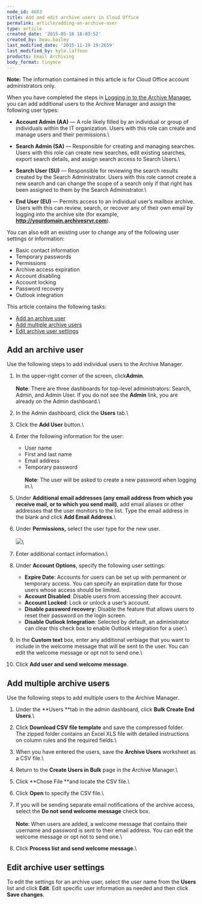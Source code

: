 ```yaml
---
node_id: 4683
title: Add and edit archive users in Cloud Office
permalink: article/adding-an-archive-user
type: article
created_date: '2015-05-18 18:03:52'
created_by: beau.bailey
last_modified_date: '2015-11-19 19:2659'
last_modified_by: kyle.laffoon
products: Email Archiving
body_format: tinymce
---
```


**Note:** The information contained in this article is for Cloud Office
account administrators only.

When you have completed the steps in [Logging in to the Archive
Manager](https://rackspace.com/knowledge_center/article/logging-in-to-archive-manager),
you can add additional users to the Archive Manager and assign the
following user types:

-   **Account Admin (AA)** &mdash; A role likely filled by an individual or
    group of individuals within the IT organization. Users with this
    role can create and manage users and their permissions.\
      
-   **Search Admin (SA)** &mdash; Responsible for creating and managing
    searches. Users with this role can create new searches, edit
    existing searches, export search details, and assign search access
    to Search Users.\
      
-   **Search User (SU)** &mdash; Responsible for reviewing the search results
    created by the Search Administrator. Users with this role cannot
    create a new search and can change the scope of a search only if
    that right has been assigned to them by the Search Administrator.\
      
-   **End User (EU)** &mdash; Permits access to an individual user&rsquo;s mailbox
    archive. Users with this can review, search, or recover any of their
    own email by logging into the archive site (for example,
    **http://yourdomain.archivesrvr.com**).

You can also edit an existing user to change any of the following user
settings or information:

-   Basic contact information
-   Temporary passwords
-   Permissions
-   Archive access expiration
-   Account disabling
-   Account locking
-   Password recovery
-   Outlook integration

This article contains the following tasks:

-   [Add an archive user](#addOneuser)
-   [Add multiple archive users](#addMultipleusers)
-   [Edit archive user settings](#editUsersettings)

Add an archive user
-------------------

Use the following steps to add individual users to the Archive Manager.

1.  In the upper-right corner of the screen, click**Admin**.\
     \
     **Note**: There are three dashboards for top-level
    administrators: Search, Admin, and Admin User. If you do not see
    the **Admin** link, you are already on the Admin dashboard.\
      
2.  In the Admin dashboard, click the **Users** tab.\
      
3.  Click the **Add User** button.\
      
4.  Enter the following information for the user:
    -   User name
    -   First and last name
    -   Email address
    -   Temporary password\
         \
         **Note**: The user will be asked to create a new password when
        logging in.\
          

5.  Under **Additional email addresses (any email address from which you
    receive mail, or to which you send mail)**, add email aliases or
    other addresses that the user monitors to the list. Type the email
    address in the blank and click **Add Email Address**.\
      
6.  Under **Permissions,** select the user type for the new user.\
     \
     ![](/knowledge_center/sites/default/files/field/image/4683.1.png)\
      
7.  Enter additional contact information.\
      
8.  Under **Account Options**, specify the following user settings:
    -   **Expire Date**: Accounts for users can be set up with permanent
        or temporary access. You can specify an expiration date for
        those users whose access should be limited.
    -   **Account Disabled**: Disable users from accessing their
        account.
    -   **Account Locked**: Lock or unlock a user&rsquo;s account.
    -   **Disable password recovery**: Disable the feature that allows
        users to reset their password on the login screen.
    -   **Disable Outlook Integration**: Selected by default, an
        administrator can clear this check box to enable Outlook
        integration for a user.\
          

9.  In the **Custom text** box, enter any additional verbiage that you
    want to include in the welcome message that will be sent to the
    user. You can edit the welcome message or opt not to send one.\
      
10. Click **Add user and send welcome message**.

Add multiple archive users
--------------------------

Use the following steps to add multiple users to the Archive Manager.

1.  Under the **Users **tab in the admin dashboard, click **Bulk Create
    End Users**.\
      
2.  Click **Download CSV file template** and save the compressed
    folder.\
     The zipped folder contains an Excel XLS file with detailed
    instructions on column rules and the required fields.\
      
3.  When you have entered the users, save the **Archive Users**
    worksheet as a CSV file.\
      
4.  Return to the **Create Users in Bulk** page in the Archive Manager.\
      
5.  Click **Chose File **and locate the CSV file.\
      
6.  Click **Open** to specify the CSV file.\
      
7.  If you will be sending separate email notifications of the archive
    access, select the **Do not send welcome message** check box.\
     \
     **Note**: When users are added, a welcome message that contains
    their username and password is sent to their email address. You can
    edit the welcome message or opt not to send one.\
      
8.  Click **Process list and send welcome message**.\
      

Edit archive user settings
--------------------------

To edit the settings for an archive user, select the user name from
the **Users** list and click **Edit**. Edit specific user information as
needed and then click **Save changes**.

